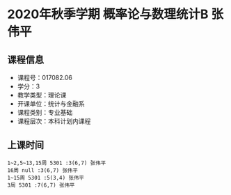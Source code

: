 # 2020年秋季学期 概率论与数理统计B 张伟平






## 课程信息

- 课程号：017082.06
- 学分：3
- 教学类型：理论课
- 开课单位：统计与金融系
- 课程类别：专业基础
- 课程层次：本科计划内课程

## 上课时间

```
1~2,5~13,15周 5301 :3(6,7) 张伟平
16周 null :3(6,7) 张伟平
1~15周 5301 :5(3,4) 张伟平
3周 5301 :7(6,7) 张伟平
```

